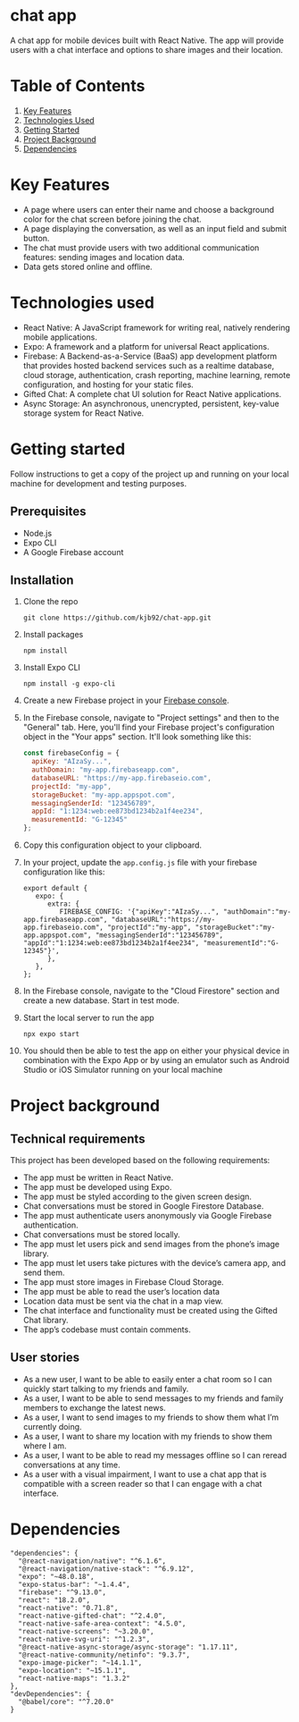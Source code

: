 # chat app

A chat app for mobile devices built with React Native. The app will
provide users with a chat interface and options to share images and their
location.

# Table of Contents

1. [Key Features](#key-features)
2. [Technologies Used](#technologies-used)
3. [Getting Started](#getting-started)
4. [Project Background](#project-background)
5. [Dependencies](#dependencies)

# Key Features
- A page where users can enter their name and choose a background color for the chat screen
before joining the chat.
- A page displaying the conversation, as well as an input field and submit button.
- The chat must provide users with two additional communication features: sending images
and location data.
- Data gets stored online and offline.

# Technologies used

- React Native: A JavaScript framework for writing real, natively rendering mobile applications.
- Expo: A framework and a platform for universal React applications.
- Firebase: A Backend-as-a-Service (BaaS) app development platform that provides hosted backend services such as a realtime database, cloud storage, authentication, crash reporting, machine learning, remote configuration, and hosting for your static files.
- Gifted Chat: A complete chat UI solution for React Native applications.
- Async Storage: An asynchronous, unencrypted, persistent, key-value storage system for React Native.

# Getting started

Follow instructions to get a copy of the project up and running on your local machine for development and testing purposes.

## Prerequisites

- Node.js
- Expo CLI
- A Google Firebase account

## Installation

1. Clone the repo
   ```
   git clone https://github.com/kjb92/chat-app.git
   ```
2. Install packages
   ```
   npm install
   ```
3. Install Expo CLI
   ```
   npm install -g expo-cli
   ```
4. Create a new Firebase project in your [Firebase console](https://console.firebase.google.com/). 

5. In the Firebase console, navigate to "Project settings" and then to the "General" tab. Here, you'll find your Firebase project's configuration object in the "Your apps" section. It'll look something like this:

   ```javascript
   const firebaseConfig = {
     apiKey: "AIzaSy...",
     authDomain: "my-app.firebaseapp.com",
     databaseURL: "https://my-app.firebaseio.com",
     projectId: "my-app",
     storageBucket: "my-app.appspot.com",
     messagingSenderId: "123456789",
     appId: "1:1234:web:ee873bd1234b2a1f4ee234",
     measurementId: "G-12345"
   };
   ```
   
6. Copy this configuration object to your clipboard.

7. In your project, update the `app.config.js` file with your firebase configuration like this:

   ```
   export default {
      expo: {
         extra: {
            FIREBASE_CONFIG: '{"apiKey":"AIzaSy...", "authDomain":"my-app.firebaseapp.com", "databaseURL":"https://my-app.firebaseio.com", "projectId":"my-app", "storageBucket":"my-app.appspot.com", "messagingSenderId":"123456789", "appId":"1:1234:web:ee873bd1234b2a1f4ee234", "measurementId":"G-12345"}',
         },
      },
   };
   ```

8. In the Firebase console, navigate to the "Cloud Firestore" section and create a new database. Start in test mode.

9. Start the local server to run the app
   ```
   npx expo start
   ```

10. You should then be able to test the app on either your physical device in combination with the Expo App or by using an emulator such as Android Studio or iOS Simulator running on your local machine

# Project background

## Technical requirements
This project has been developed based on the following requirements: 

- The app must be written in React Native.
- The app must be developed using Expo.
- The app must be styled according to the given screen design.
- Chat conversations must be stored in Google Firestore Database.
- The app must authenticate users anonymously via Google Firebase authentication.
- Chat conversations must be stored locally.
- The app must let users pick and send images from the phone’s image library.
- The app must let users take pictures with the device’s camera app, and send them.
- The app must store images in Firebase Cloud Storage.
- The app must be able to read the user’s location data
- Location data must be sent via the chat in a map view.
- The chat interface and functionality must be created using the Gifted Chat library.
- The app’s codebase must contain comments.

## User stories

- As a new user, I want to be able to easily enter a chat room so I can quickly start talking to my friends and family.
- As a user, I want to be able to send messages to my friends and family members to exchange the latest news.
- As a user, I want to send images to my friends to show them what I’m currently doing.
- As a user, I want to share my location with my friends to show them where I am.
- As a user, I want to be able to read my messages offline so I can reread conversations at any time.
- As a user with a visual impairment, I want to use a chat app that is compatible with a screen reader so that I can engage with a chat interface.



# Dependencies
```
"dependencies": {
  "@react-navigation/native": "^6.1.6",
  "@react-navigation/native-stack": "^6.9.12",
  "expo": "~48.0.18",
  "expo-status-bar": "~1.4.4",
  "firebase": "^9.13.0",
  "react": "18.2.0",
  "react-native": "0.71.8",
  "react-native-gifted-chat": "^2.4.0",
  "react-native-safe-area-context": "4.5.0",
  "react-native-screens": "~3.20.0",
  "react-native-svg-uri": "^1.2.3",
  "@react-native-async-storage/async-storage": "1.17.11",
  "@react-native-community/netinfo": "9.3.7",
  "expo-image-picker": "~14.1.1",
  "expo-location": "~15.1.1",
  "react-native-maps": "1.3.2"
},
"devDependencies": {
  "@babel/core": "^7.20.0"
}
```